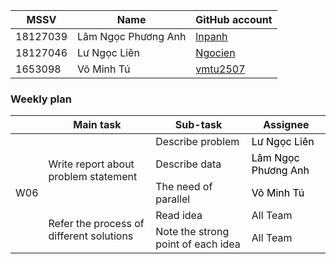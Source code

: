 | MSSV | Name |  GitHub account | 
| -------- | -------- | -------- | 
| 18127039   | Lâm Ngọc Phương Anh     | [lnpanh](https://github.com/lnpanh) | 
| 18127046   | Lư Ngọc Liên     |  [Ngocien](https://github.com/Ngocien) |
| 1653098   |   Võ Minh Tú | [vmtu2507](https://github.com/vmtu2507) | 

### Weekly plan

<table class="tg">
<thead>
  <tr>
    <th class="tg-0pky"></th>
    <th class="tg-rk9a">Main task</th>
    <th class="tg-rk9a">Sub-task</th>
    <th class="tg-rk9a">Assignee</th>
  </tr>
</thead>
<tbody>
  <tr>
    <td class="tg-9hil" rowspan="5">W06</td>
    <td class="tg-9wq8" rowspan="3">Write report about problem statement</td>
    <td class="tg-0pky">Describe problem</td>
    <td class="tg-kgv7"><span style="color:#000">Lư Ngọc Liên</span></td>
  </tr>
  <tr>
    <td class="tg-0pky">Describe data</td>
    <td class="tg-kgv7"><span style="color:#000">Lâm Ngọc Phương Anh</span></td>
  </tr>
  <tr>
    <td class="tg-0pky">The need of parallel</td>
    <td class="tg-kgv7"><span style="color:#000">Võ Minh Tú</span></td>
  </tr>
  <tr>
    <td class="tg-9wq8" rowspan="2">Refer the process of different solutions</td>
    <td class="tg-0pky">Read idea</td>
    <td class="tg-0pky">All Team</td>
  </tr>
  <tr>
    <td class="tg-0pky">Note the strong point of each idea</td>
    <td class="tg-0pky">All Team</td>
  </tr>
</tbody>
</table>

